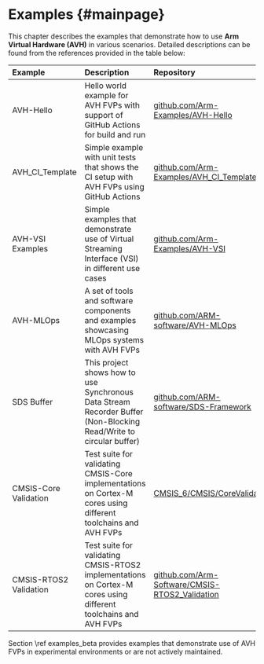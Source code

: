 # Examples {#mainpage}

This chapter describes the examples that demonstrate how to use **Arm Virtual Hardware (AVH)** in various scenarios. Detailed descriptions can be found from the references provided in the table below:

Example                 | Description     | Repository
:-----------------------|:----------------|:----------------
AVH-Hello | Hello world example for AVH FVPs with support of GitHub Actions for build and run | [github.com/Arm-Examples/AVH-Hello](https://github.com/Arm-Examples/AVH-Hello)
AVH_CI_Template         | Simple example with unit tests that shows the CI setup with AVH FVPs using GitHub Actions | [github.com/Arm-Examples/AVH_CI_Template](https://github.com/Arm-Examples/AVH_CI_Template) 
AVH-VSI Examples        | Simple examples that demonstrate use of Virtual Streaming Interface (VSI) in different use cases| [github.com/Arm-Examples/AVH-VSI](https://github.com/Arm-Examples/AVH-VSI)
AVH-MLOps               | A set of tools and software components and examples showcasing MLOps systems with AVH FVPs | [github.com/ARM-software/AVH-MLOps](https://github.com/ARM-software/AVH-MLOps)
SDS Buffer              | This project shows how to use Synchronous Data Stream Recorder Buffer (Non-Blocking Read/Write to circular buffer) | [github.com/ARM-software/SDS-Framework](https://github.com/ARM-software/SDS-Framework/tree/main/examples/sds_buffer)
CMSIS-Core Validation  | Test suite for validating CMSIS-Core implementations on Cortex-M cores using different toolchains and AVH FVPs | [CMSIS_6/CMSIS/CoreValidation](https://github.com/ARM-software/CMSIS_6/tree/main/CMSIS/CoreValidation)
CMSIS-RTOS2 Validation  | Test suite for validating CMSIS-RTOS2 implementations on Cortex-M cores using different toolchains and AVH FVPs | [github.com/Arm-Software/CMSIS-RTOS2_Validation](https://github.com/Arm-Software/CMSIS-RTOS2_Validation)


Section \ref examples_beta provides examples that demonstrate use of AVH FVPs in experimental environments or are not actively maintained.
